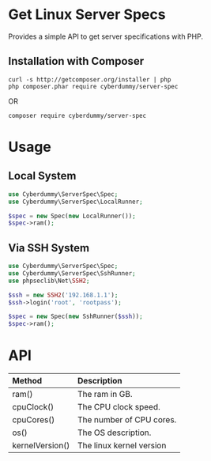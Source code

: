 Get Linux Server Specs
======================

Provides a simple API to get server specifications with PHP.

Installation with Composer
--------------------------

```shell
curl -s http://getcomposer.org/installer | php
php composer.phar require cyberdummy/server-spec
```

OR

```shell
composer require cyberdummy/server-spec
```

# Usage
## Local System
```php
use Cyberdummy\ServerSpec\Spec;
use Cyberdummy\ServerSpec\LocalRunner;

$spec = new Spec(new LocalRunner());
$spec->ram();
```

## Via SSH System
```php
use Cyberdummy\ServerSpec\Spec;
use Cyberdummy\ServerSpec\SshRunner;
use phpseclib\Net\SSH2;

$ssh = new SSH2('192.168.1.1');
$ssh->login('root', 'rootpass');

$spec = new Spec(new SshRunner($ssh));
$spec->ram();
```

# API
| Method          | Description              |
|:----------------|:-------------------------|
| ram()           | The ram in GB.           |
| cpuClock()      | The CPU clock speed.     |
| cpuCores()      | The number of CPU cores. |
| os()            | The OS description.      |
| kernelVersion() | The linux kernel version |
